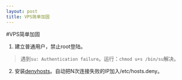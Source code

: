 ```yaml
---
layout: post
title: VPS简单加固
---
```

#VPS简单加固

1. 建立普通用户，禁止root登陆。
> 遇到`su: Authentication failure`。运行：`chmod u+s /bin/su`解决。
2. 安装[denyhosts][1]。自动把N次连接失败的IP加入/etc/hosts.deny。

[1]: http://www.cyberciti.biz/faq/block-ssh-attacks-with-denyhosts/
